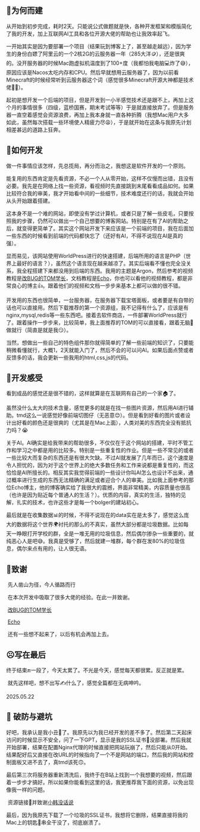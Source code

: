 ## 🎯为何而建

​	从开始到初步完成，耗时2天。只能说公式做题就是快，各种开发框架和模版简化了我的开发，加上互联网AI工具和各位开源大佬的帮助也让我效率起飞。

​	一开始其实是因为要部署一个项目（结果玩到博客上了，甚至越走越远），因为学生的身份白嫖了阿里云的一个2核2G的云服务器一年（285大洋🪙），还是很爽的。没开服务器的时候Mac跑虚拟机温度到了100+度（我都怕我电脑💻炸了😅），原因应该是Nacos太吃内存和CPU。然后早就想用云服务器了，因为以前看Minecraft的时候经常听到云服务器这个词（感觉很多Minecraft开源大神都是技术佬👨‍💻）。

​	起初是想开发一个后端的项目，但是开发到一小半感觉技术还是跟不上，再加上这个月的事情很多（四级，蓝桥国赛，期末考试等等）于是就直接放弃了。但是服务器一直空着感觉会资源浪费，再加上我本身就一直各种折腾（我想Mac用户大多如此，虽然每次搭载一些环境使人精疲力尽😩），于是就开始在这条与我原先计划相差甚远的道路上狂奔。

## 🧩如何开发

​	做一件事情应该怎样，先总揽局，再分而治之，我想这是软件开发的一个原则。

​	能复用的东西肯定是先看资源，不必一个人从零开始，这样不仅慢而出错，且没有必要。我先是在网络上找一些资源，看视频时先直接跳到末尾看看成品如何。如果比较符合我的审美，我才开始看中间的一些细节，技术难度还行的话，我就会开始从头开始跟着搭建。

​	这本身不是一个难的网站，即使没有学过计算机，或者只是了解一些皮毛，只要按照我的步骤，仍然可以做出一个自己想要的博客网站。特别是在有了AI的帮助之后，就变得更简单了。其实这个网站开发下来应该是一个前端的项目，我在后面加一些东西的时候看到前端的代码都快忘了（还好有AI，不得不说现在AI是真的强）。

​	显而易见，该网站使用WorldPress进行的快速搭建，后端所用的语言是PHP（世界上最好的语言？），虽然这个语言现在越来越凉了。其实后端看不懂也完全没关系，我全程搭建下来都没用到后端的东西。我用的主题是Argon，然后参考的视频教程是[改BUG的TOM学长](https://www.bilibili.com/video/BV1Gx421Q7sB/?vd_source=484c643c0eb38bc52434abc47847ffca)，文档教程是[Echo](https://www.liveout.cn/25/)，你也可以看他的视频教程，都是非常良心的博主👍。跟着他们的视频和文档一步步来基本上都可以做的很不错。

​	开发用的东西也很简单，一台服务器，在服务器下载宝塔面板，或者要是有自带的话也可以直接用。然后下载推荐的第一个资源组，我不记得有什么了，应该是有nginx,mysql,redis等一些东西吧。接着去软件商店，一件部署WorldPress就行了。跟着操作一步步来，比较简单，我上面推荐的TOM的可以直接看，跟着无脑🧠做就行（简直是就是我😏）。

​	当然，想做出一些自己的特色组件那你就得简单的了解一些前端的知识了，只要能稍微看懂就行，大概1，2天就能入门了，然后不会的可以问AI。如果后面点赞或者反馈多的话，我会更新一些我用的html,css,js的代码。

## 🎲开发感受

​	看到成品的感觉还是很不错的，这样就算是在互联网有自己的一个家🏠了。

​	虽然没什么太大的技术含量，感觉更多的就是在找一些图片资源，然后用AI进行辅助。tmd这么一说感觉好像前端切图仔（无恶意😊）。但是看到好看的图片或者设计出好看的颜色还是很爽的（尤其是在Mac上面），人类对美的东西完全没有抵抗力吗？😭

​	关于AI。AI确实是给我带来的帮助很多，不仅仅在于这个网站的搭建，平时不管工作和学习之中都是用的比较多。特别是一些重复性的作业。但是一些不常见的或者一些比较大而复杂的东西还是有很大欠缺。不过AI就发展了几年而已，这个速度是令人担忧的，因为对于这个世界上的绝大多数任务和工作来说都是重复性的，而这恰恰是AI所擅长的。相反其实我觉得前端的一些设计你叫AI怎么也设计不出来，通过概率进行生成的东西无法精确的满足或者迎合个人的审美。比如我上面参考的那位Echo博主，他的博客确实给了我很大的震撼，界面非常精美，内容质量也很高（也许是因为贴近每个普通人的生活？）。优质的内容，真实的生活，独特的见解，扎实的技术，也许这些才是每一个bolger的建站初心。

​	最后就是在收集数据📊的时候，不得不说现在的data实在是太多了，感觉这么庞大的数据将这个世界🌍衬托的那么的不真实，虽然大部分都是垃圾数据。比如每天一睁眼打开学校的群，全是一堆无用的垃圾信息，然后偶尔掺杂一些重要的，就纯恶心人是吧😅。我真是受够了，然后就建一堆群，每个群在发80%的垃圾信息，偶尔来点有用的，让人很无语。

## 🙏致谢

​	先人凿山为径，今人循路而行

​	在本次开发中吸取了很多大佬的经验。在此一并致谢。

​	[改BUG的TOM学长](https://www.bilibili.com/video/BV1Gx421Q7sB/?vd_source=484c643c0eb38bc52434abc47847ffca)

​	[Echo](https://www.liveout.cn/25/)

​	还有一些想不起来了，以后有机会再加上去。


## ☹︎写在最后

​	终于结束🔚一段了，今天太累了。不光是今天，感觉每天都很累。反正就是累。

​	就先这样吧，想不出写✍️什么了，感觉全篇都在无病呻吟。



2025.05.22



## 🤬 破防与避坑

​	好吧，我承认是我小丑🤡了。我原先以为我已经开发的差不多了。然后第二天起床访问的时候显示不安全，问了一下GPT，显示是我的SSL证书📄没部署。然后我就开始部署，结果在配置Nginx代理的时候直接把网站玩崩了，然后只能从0开始。结果配好后又直接在改URL的时候指向了一个不是网站的端口，然后我的网站和控制面板又进不去了，真tmd该死🙃。

​	最后第三次将服务器重新清洗后，我终于在B站上找到一个我想要的视频，然后跟着一步步才搞好。所以如果你能看到这里的话，我更推荐我下面的资源，以免出现像我一样的问题。

​	资源链接🔗并致谢[小韩没话说](https://www.bilibili.com/video/BV1thnQeKE5k/?vd_source=484c643c0eb38bc52434abc47847ffca)

​	最后，因为我原先下载了一个垃圾的SSL证书，我想将它删除，结果直接将我的Mac上的钥匙🔑串全干没了，彻底崩溃了。









